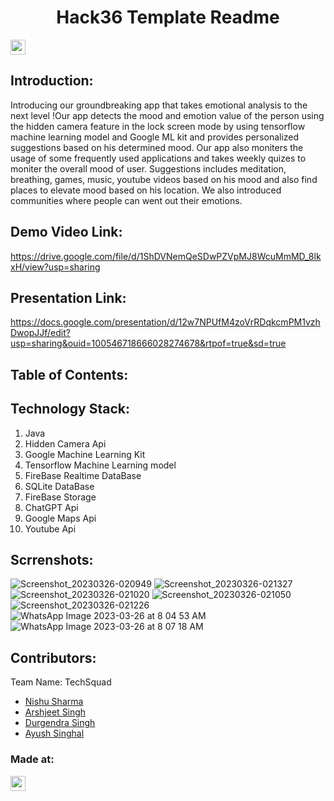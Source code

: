 <h1 align="center">Hack36 Template Readme</h1>
<p align="center">
</p>

<a href="https://hack36.com"> <img src="https://i.postimg.cc/RFFWF4vg/built-at-hack.jpg" height=24px> </a>


## Introduction:
Introducing our groundbreaking app that takes emotional analysis to the next level !Our app detects the mood and emotion value of the person using the hidden camera feature in the lock screen mode by using tensorflow machine learning model and Google ML kit and provides personalized suggestions based on his determined mood. Our app also moniters the usage of some frequently used applications and takes weekly quizes to moniter the overall mood of user. Suggestions includes meditation, breathing, games, music, youtube videos based on his mood and also find places to elevate mood based on his location. We also introduced communities where people can went out their emotions.   

## Demo Video Link:
  <a href="https://youtu.be/dQw4w9WgXcQ">https://drive.google.com/file/d/1ShDVNemQeSDwPZVpMJ8WcuMmMD_8lkxH/view?usp=sharing</a>
  
## Presentation Link:
  <a href="https://cutt.ly/Hack36_23_ppt">https://docs.google.com/presentation/d/12w7NPUfM4zoVrRDqkcmPM1vzhDwopJJf/edit?usp=sharing&ouid=100546718666028274678&rtpof=true&sd=true</a>
  
  
## Table of Contents:

## Technology Stack:
  1) Java
  2) Hidden Camera Api
  3) Google Machine Learning Kit
  4) Tensorflow Machine Learning model 
  5) FireBase Realtime DataBase
  6) SQLite DataBase
  7) FireBase Storage
  8) ChatGPT Api
  9) Google Maps Api
  10) Youtube Api
  
## Scrrenshots:
![Screenshot_20230326-020949](https://user-images.githubusercontent.com/93839989/227752087-daab6cc8-6c90-468f-8b29-2ff4ca8f978e.png)
![Screenshot_20230326-021327](https://user-images.githubusercontent.com/93839989/227752910-9118c607-2125-4986-a368-a7d449c8390d.png)
![Screenshot_20230326-021020](https://user-images.githubusercontent.com/93839989/227752003-48b52aba-2fd4-489f-8de4-d2f66d5b0384.png)
![Screenshot_20230326-021050](https://user-images.githubusercontent.com/93839989/227752093-66f6cec2-ae41-42c7-b1b2-6feac713005e.png)
![Screenshot_20230326-021226](https://user-images.githubusercontent.com/93839989/227752097-b1b56352-4394-4e8e-a506-6bfe85323c55.png)
![WhatsApp Image 2023-03-26 at 8 04 53 AM](https://user-images.githubusercontent.com/93839989/227752163-62c8294b-137a-4673-9014-5d38cec18370.jpeg)
![WhatsApp Image 2023-03-26 at 8 07 18 AM](https://user-images.githubusercontent.com/93839989/227752208-79979fc6-6556-443b-8728-612574f84d72.jpeg)


## Contributors:

Team Name: TechSquad

* [Nishu Sharma](https://github.com/NishuSharma18)
* [Arshjeet Singh](https://github.com/Arshjeet2003)
* [Durgendra Singh](https://github.com/himcoder0)
* [Ayush Singhal](https://github.com/ayush8201)


### Made at:
<a href="https://hack36.com"> <img src="https://i.postimg.cc/RFFWF4vg/built-at-hack.jpg" height=24px> </a>

